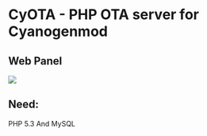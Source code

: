 CyOTA - PHP OTA server for Cyanogenmod
======

Web Panel
-

![](http://cm-ota.pp.ua/img/1.png)

Need:
-
PHP 5.3 And MySQL
